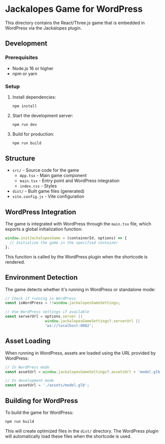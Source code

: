 # Jackalopes Game for WordPress

This directory contains the React/Three.js game that is embedded in WordPress via the Jackalopes plugin.

## Development

### Prerequisites

- Node.js 16 or higher
- npm or yarn

### Setup

1. Install dependencies:
   ```bash
   npm install
   ```

2. Start the development server:
   ```bash
   npm run dev
   ```

3. Build for production:
   ```bash
   npm run build
   ```

## Structure

- `src/` - Source code for the game
  - `App.tsx` - Main game component
  - `main.tsx` - Entry point and WordPress integration
  - `index.css` - Styles
- `dist/` - Built game files (generated)
- `vite.config.js` - Vite configuration

## WordPress Integration

The game is integrated with WordPress through the `main.tsx` file, which exports a global initialization function:

```typescript
window.initJackalopesGame = (containerId, options) => {
  // Initialize the game in the specified container
};
```

This function is called by the WordPress plugin when the shortcode is rendered.

## Environment Detection

The game detects whether it's running in WordPress or standalone mode:

```typescript
// Check if running in WordPress
const isWordPress = !!window.jackalopesGameSettings;

// Use WordPress settings if available
const serverUrl = options.server || 
                  window.jackalopesGameSettings?.serverUrl || 
                  'ws://localhost:8082';
```

## Asset Loading

When running in WordPress, assets are loaded using the URL provided by WordPress:

```typescript
// In WordPress mode
const assetUrl = window.jackalopesGameSettings?.assetsUrl + 'model.glb';

// In development mode
const assetUrl = './assets/model.glb';
```

## Building for WordPress

To build the game for WordPress:

```bash
npm run build
```

This will create optimized files in the `dist/` directory. The WordPress plugin will automatically load these files when the shortcode is used. 